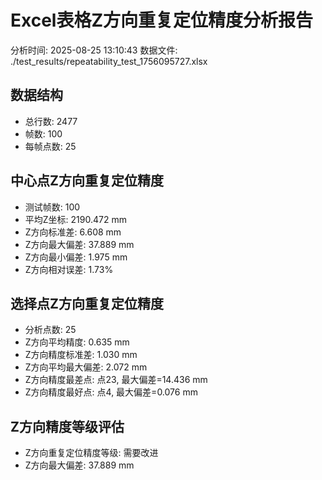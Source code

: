 # Excel表格Z方向重复定位精度分析报告

分析时间: 2025-08-25 13:10:43
数据文件: ./test_results/repeatability_test_1756095727.xlsx

## 数据结构

- 总行数: 2477
- 帧数: 100
- 每帧点数: 25

## 中心点Z方向重复定位精度

- 测试帧数: 100
- 平均Z坐标: 2190.472 mm
- Z方向标准差: 6.608 mm
- Z方向最大偏差: 37.889 mm
- Z方向最小偏差: 1.975 mm
- Z方向相对误差: 1.73%

## 选择点Z方向重复定位精度

- 分析点数: 25
- Z方向平均精度: 0.635 mm
- Z方向精度标准差: 1.030 mm
- Z方向平均最大偏差: 2.072 mm
- Z方向精度最差点: 点23, 最大偏差=14.436 mm
- Z方向精度最好点: 点4, 最大偏差=0.076 mm

## Z方向精度等级评估

- Z方向重复定位精度等级: 需要改进
- Z方向最大偏差: 37.889 mm


